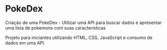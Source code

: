 # PokeDex
Criação de uma PokeDex - Utilizar uma API para buscar dados e apresentar uma lista de pokemons com suas características

Projeto para iniciantes utilizando HTML, CSS, JavaScript e consumo de dados em uma API.

